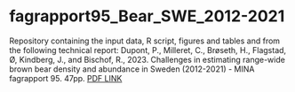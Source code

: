 # fagrapport95_Bear_SWE_2012-2021

Repository containing the input data, R script, figures and tables and from the following technical report: 
Dupont, P., Milleret, C., Brøseth, H., Flagstad, Ø, Kindberg, J., and Bischof, R., 2023. 
Challenges in estimating range-wide brown bear density and abundance in Sweden (2012-2021) - MINA fagrapport 95. 47pp. [PDF LINK](https://www.researchgate.net/publication/379823246_Challenges_in_estimating_range-wide_brown_bear_density_and_abundance_in_Sweden_2012-2021)